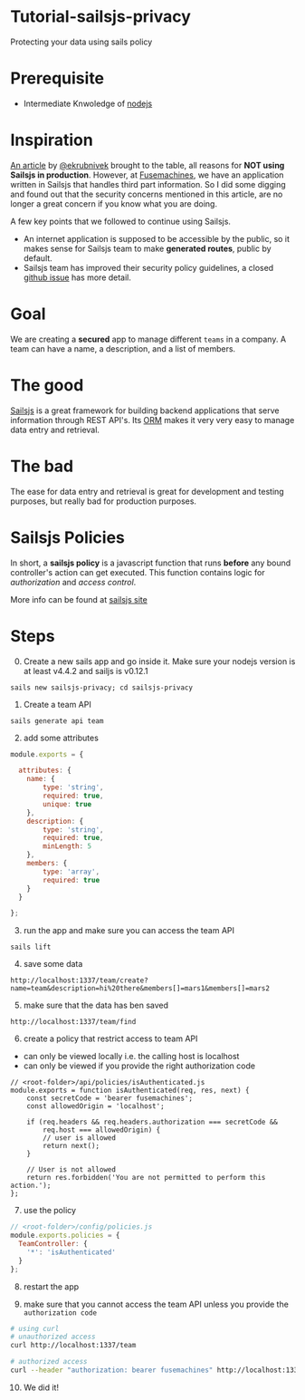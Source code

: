 # Tutorial-sailsjs-privacy

Protecting your data using sails policy

# Prerequisite
* Intermediate Knwoledge of [nodejs](https://nodejs.org/en/)

# Inspiration
[An article](https://kev.inburke.com/kevin/dont-use-sails-or-waterline/) by [@ekrubnivek](https://twitter.com/ekrubnivek) brought to the table, all reasons for **NOT using Sailsjs in production**. However, at [Fusemachines](), we have an application written in Sailsjs that handles third part information. So I did some digging and found out that the security concerns mentioned in this article, are no longer a great concern if you know what you are doing. 

A few key points that we followed to continue using Sailsjs.
* An internet application is supposed to be accessible by the public, so it makes sense for Sailsjs team to make **generated routes**, public by default.
* Sailsjs team has improved their security policy guidelines, a closed [github issue](https://github.com/balderdashy/sails/issues/2830) has more detail. 

# Goal
We are creating a **secured** app to manage different `teams` in a company.
A team can have a name, a description, and a list of members.

# The good
[Sailsjs](sailsjs.org) is a great framework for building backend applications that serve information through REST API's.
Its [ORM]() makes it very very easy to manage data entry and retrieval. 

# The bad
The ease for data entry and retrieval is great for development and testing purposes, but really bad for production purposes.

# Sailsjs Policies
In short, a **sailsjs policy** is a javascript function that runs **before** any bound controller's action can get executed.
This function contains logic for *authorization* and *access control*.

More info can be found at [sailsjs site](http://sailsjs.org/documentation/concepts/policies)

# Steps
0. Create a new sails app and go inside it.
Make sure your nodejs version is at least v4.4.2 and sailjs is v0.12.1
```
sails new sailsjs-privacy; cd sailsjs-privacy
```
1. Create a team API
```
sails generate api team
```

2. add some attributes
```javascript
module.exports = {

  attributes: {
  	name: {
    	type: 'string',
        required: true,
    	unique: true
  	},
  	description: {
  		type: 'string',
        required: true,
      	minLength: 5
  	},
  	members: {
  		type: 'array',
        required: true
  	}
  }

};
```

3. run the app and make sure you can access the team API
```
sails lift
```

4. save some data 
```
http://localhost:1337/team/create?name=team&description=hi%20there&members[]=mars1&members[]=mars2
```

5. make sure that the data has ben saved
```
http://localhost:1337/team/find
```

6. create a policy that restrict access to team API
 * can only be viewed locally i.e. the calling host is localhost
 * can only be viewed if you provide the right authorization code
```
// <root-folder>/api/policies/isAuthenticated.js
module.exports = function isAuthenticated(req, res, next) {
	const secretCode = 'bearer fusemachines';
	const allowedOrigin = 'localhost';

	if (req.headers && req.headers.authorization === secretCode &&
	    req.host === allowedOrigin) {
	    // user is allowed
    	return next();
	}

	// User is not allowed
	return res.forbidden('You are not permitted to perform this action.');
};
```
7. use the policy
```javascript
// <root-folder>/config/policies.js
module.exports.policies = {
  TeamController: {
    '*': 'isAuthenticated'
  }
};
```
8. restart the app

9. make sure that you cannot access the team API unless you provide the `authorization code`
```bash
# using curl
# unauthorized access
curl http://localhost:1337/team

# authorized access
curl --header "authorization: bearer fusemachines" http://localhost:1337/team
```

10. We did it!
